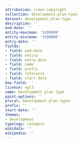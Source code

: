 ```yaml
---
attribution: crown-copyright
collection: development-plan-type
dataset: development-plan-type
description: ''
end-date: ''
entity-maximum: '5299999'
entity-minimum: '5200000'
entry-date: ''
fields:
- field: end-date
- field: entity
- field: entry-date
- field: name
- field: prefix
- field: reference
- field: start-date
key-field: ''
licence: ogl3
name: Development plan type
paint-options: ''
plural: Development plan types
prefix: ''
start-date: ''
themes:
- development
typology: category
wikidata: ''
wikipedia: ''
---
```

